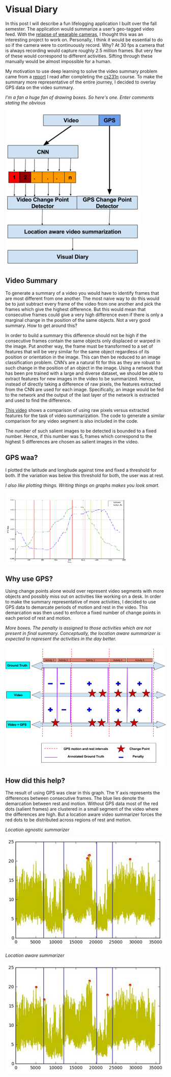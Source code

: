 # Visual Diary

In this post I will describe a fun lifelogging application I built over the fall semester. The application would summarize a user’s geo-tagged video feed. With the [relapse of wearable cameras](https://www.spectacles.com/), I thought this was an interesting project to work on. Personally, I think it would be essential to do so if the camera were to continuously record. Why? At 30 fps a camera that is always recording would capture roughly 2.5 million frames. But very few of these would correspond to different activities. Sifting through these manually would be almost impossible for a human.

My motivation to use deep learning to solve the video summary problem came from a [report](http://cs231n.stanford.edu/reports2016/213_Report.pdf) I read after completing the [cs231n](http://cs231n.stanford.edu/) course. To make the summary more representative of the entire journey, I decided to overlay GPS data on the video summary.

*I'm a fan a huge fan of drawing boxes. So here's one. Enter comments stating the obvious*

![](https://github.com/saharshoza/VisualDiary/blob/gh-pages/visdiary?raw=true)

## Video Summary

To generate a summary of a video you would have to identify frames that are most different from one another. The most naive way to do this would be to just subtract every frame of the video from one another and pick the frames which give the highest difference. But this would mean that consecutive frames could give a very high difference even if there is only a marginal change in the position of the same objects. Not a very good summary. How to get around this?

In order to build a summary this difference should not be high if the consecutive frames contain the same objects only displaced or warped in the image. Put another way, the frame must be transformed to a set of features that will be very similar for the same object regardless of its position or orientation in the image. This can then be reduced to an image classification problem. CNN’s are a natural fit for this as they are robust to such change in the position of an object in the image. Using a network that has been pre trained with a large and diverse dataset, we should be able to extract features for new images in the video to be summarized. Hence, instead of directly taking a difference of raw pixels, the features extracted from the CNN are used for each image. Specifically, an image would be fed to the network and the output of the last layer of the network is extracted and used to find the difference.

[This video](https://youtu.be/nzbi2OdDegg) shows a comparison of using raw pixels versus extracted features for the task of video summarization. The code to generate a similar comparison for any video segment is also included in the code.

The number of such salient images to be detected is bounded to a fixed number. Hence, if this number was 5, frames which correspond to the highest 5 differences are chosen as salient images in the video.

## GPS waa?

I plotted the latitude and longitude against time and fixed a threshold for both. If the variation was below this threshold for both, the user was at rest. 

*I also like plotting things. Writing things on graphs makes you look smart.*

![](https://github.com/saharshoza/VisualDiary/blob/gh-pages/gps?raw=true)

## Why use GPS?

Using change points alone would over represent video segments with more objects and possibly miss out on activities like working on a desk. In order to make the summary representative of more activities, I decided to use GPS data to demarcate periods of motion and rest in the video. This demarcation was then used to enforce a fixed number of change points in each period of rest and motion. 

*More boxes. The penalty is assigned to those activities which are not present in final summary. Conceptually, the location aware summarizer is expected to represent the activities in the day better.*

![](https://github.com/saharshoza/VisualDiary/blob/gh-pages/loc_aware_concept.png?raw=true)

## How did this help?

The result of using GPS was clear in this graph. The Y axis represents the differences between consecutive frames. The blue lies denote the demarcation between rest and motion. Without GPS data most of the red dots (salient frames) are clustered in a small segment of the video where the differences are high. But a location aware video summarizer forces the red dots to be distributed across regions of rest and motion.

*Location agnostic summarizer*

![](https://github.com/saharshoza/VisualDiary/blob/gh-pages/loc_agnostic.jpeg?raw=true)

*Location aware summarizer*

![](https://github.com/saharshoza/VisualDiary/blob/gh-pages/loc_aware.jpeg?raw=true)
